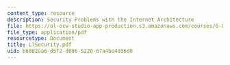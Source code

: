 ```yaml
---
content_type: resource
description: Security Problems with the Internet Architecture
file: https://ol-ocw-studio-app-production.s3.amazonaws.com/courses/6-829-computer-networks-fall-2002/b6082aa6d5f2d006522067a4be4d36d8_L7Security.pdf
file_type: application/pdf
resourcetype: Document
title: L7Security.pdf
uid: b6082aa6-d5f2-d006-5220-67a4be4d36d8
---
```

